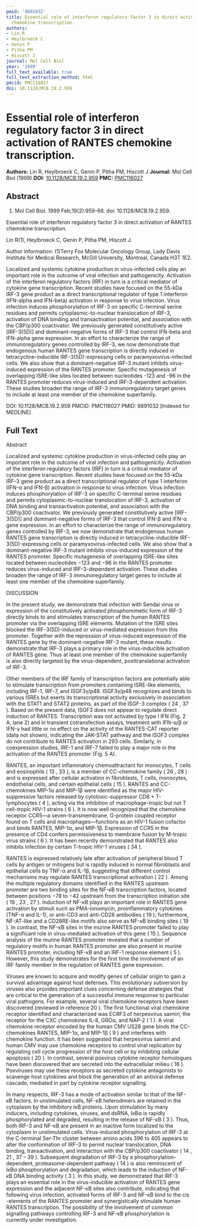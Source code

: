 ```yaml
---
pmid: '9891032'
title: Essential role of interferon regulatory factor 3 in direct activation of RANTES
  chemokine transcription.
authors:
- Lin R
- Heylbroeck C
- Genin P
- Pitha PM
- Hiscott J
journal: Mol Cell Biol
year: '1999'
full_text_available: true
full_text_extraction_method: html
pmcid: PMC116027
doi: 10.1128/MCB.19.2.959
---
```


# Essential role of interferon regulatory factor 3 in direct activation of RANTES chemokine transcription.
**Authors:** Lin R, Heylbroeck C, Genin P, Pitha PM, Hiscott J
**Journal:** Mol Cell Biol (1999)
**DOI:** [10.1128/MCB.19.2.959](https://doi.org/10.1128/MCB.19.2.959)
**PMC:** [PMC116027](https://www.ncbi.nlm.nih.gov/pmc/articles/PMC116027/)

## Abstract

1. Mol Cell Biol. 1999 Feb;19(2):959-66. doi: 10.1128/MCB.19.2.959.

Essential role of interferon regulatory factor 3 in direct activation of RANTES 
chemokine transcription.

Lin R(1), Heylbroeck C, Genin P, Pitha PM, Hiscott J.

Author information:
(1)Terry Fox Molecular Oncology Group, Lady Davis Institute for Medical 
Research, McGill University, Montreal, Canada H3T 1E2.

Localized and systemic cytokine production in virus-infected cells play an 
important role in the outcome of viral infection and pathogenicity. Activation 
of the interferon regulatory factors (IRF) in turn is a critical mediator of 
cytokine gene transcription. Recent studies have focused on the 55-kDa IRF-3 
gene product as a direct transcriptional regulator of type 1 interferon 
(IFN-alpha and IFN-beta) activation in response to virus infection. Virus 
infection induces phosphorylation of IRF-3 on specific C-terminal serine 
residues and permits cytoplasmic-to-nuclear translocation of IRF-3, activation 
of DNA binding and transactivation potential, and association with the CBP/p300 
coactivator. We previously generated constitutively active [IRF-3(5D)] and 
dominant-negative forms of IRF-3 that control IFN-beta and IFN-alpha gene 
expression. In an effort to characterize the range of immunoregulatory genes 
controlled by IRF-3, we now demonstrate that endogenous human RANTES gene 
transcription is directly induced in tetracycline-inducible IRF-3(5D)-expressing 
cells or paramyxovirus-infected cells. We also show that a dominant-negative 
IRF-3 mutant inhibits virus-induced expression of the RANTES promoter. Specific 
mutagenesis of overlapping ISRE-like sites located between nucleotides -123 and 
-96 in the RANTES promoter reduces virus-induced and IRF-3-dependent activation. 
These studies broaden the range of IRF-3 immunoregulatory target genes to 
include at least one member of the chemokine superfamily.

DOI: 10.1128/MCB.19.2.959
PMCID: PMC116027
PMID: 9891032 [Indexed for MEDLINE]

## Full Text

Abstract

Localized and systemic cytokine production in virus-infected cells play an important role in the outcome of viral infection and pathogenicity. Activation of the interferon regulatory factors (IRF) in turn is a critical mediator of cytokine gene transcription. Recent studies have focused on the 55-kDa IRF-3 gene product as a direct transcriptional regulator of type 1 interferon (IFN-α and IFN-β) activation in response to virus infection. Virus infection induces phosphorylation of IRF-3 on specific C-terminal serine residues and permits cytoplasmic-to-nuclear translocation of IRF-3, activation of DNA binding and transactivation potential, and association with the CBP/p300 coactivator. We previously generated constitutively active [IRF-3(5D)] and dominant-negative forms of IRF-3 that control IFN-β and IFN-α gene expression. In an effort to characterize the range of immunoregulatory genes controlled by IRF-3, we now demonstrate that endogenous human RANTES gene transcription is directly induced in tetracycline-inducible IRF-3(5D)-expressing cells or paramyxovirus-infected cells. We also show that a dominant-negative IRF-3 mutant inhibits virus-induced expression of the RANTES promoter. Specific mutagenesis of overlapping ISRE-like sites located between nucleotides −123 and −96 in the RANTES promoter reduces virus-induced and IRF-3-dependent activation. These studies broaden the range of IRF-3 immunoregulatory target genes to include at least one member of the chemokine superfamily.

DISCUSSION

In the present study, we demonstrate that infection with Sendai virus or expression of the constitutively activated phosphomimetic form of IRF-3 directly binds to and stimulates transcription of the human RANTES promoter via the overlapping ISRE elements. Mutation of the ISRE sites blocked the IRF-3(5D)-induced or virus-mediated expression from this promoter. Together with the repression of virus-induced expression of the RANTES gene by the dominant-negative IRF-3 mutant, these results demonstrate that IRF-3 plays a primary role in the virus-inducible activation of RANTES gene. Thus at least one member of the chemokine superfamily is also directly targeted by the virus-dependent, posttranslational activation of IRF-3.

Other members of the IRF family of transcription factors are potentially able to stimulate transcription from promoters containing ISRE-like elements, including IRF-1, IRF-7, and ISGF3γ/p48. ISGF3γ/p48 recognizes and binds to various ISREs but exerts its transcriptional activity exclusively in association with the STAT1 and STAT2 proteins, as part of the ISGF-3 complex ( 24 , 37 ). Based on the present data, ISGF3 does not appear to regulate direct induction of RANTES. Transcription was not activated by type I IFN (Fig. 2 A, lane 2) and in transient cotransfection assays, treatment with IFN-α/β or IFN-γ had little or no effect on the activity of the RANTES-CAT reporter (data not shown), indicating the JAK-STAT pathway and the ISGF3 complex do not contribute to RANTES activation in 293 cells. Similarly, in coexpression studies, IRF-1 and IRF-7 failed to play a major role in the activation of the RANTES promoter (Fig. 5 A).

RANTES, an important inflammatory chemoattractant for monocytes, T cells and eosinophils ( 13 , 33 ), is a member of CC-chemokine family ( 26 , 28 ) and is expressed after cellular activation in fibroblasts, T cells, monocytes, endothelial cells, and certain epithelial cells ( 15 ). RANTES and CC-chemokines MIP-1α and MIP-1β were identified as the major HIV-suppressive factors released by cytotoxic-suppressor CD8 + T-lymphocytes ( 4 ), acting via the inhibition of macrophage-tropic but not T cell-tropic HIV-1 strains ( 6 ). It is now well recognized that the chemokine receptor CCR5—a seven-transmembrane, G-protein coupled receptor found on T cells and macrophages—functions as an HIV-1 fusion cofactor and binds RANTES, MIP-1α, and MIP-1β. Expression of CCR5 in the presence of CD4 confers permissiveness to membrane fusion by M-tropic virus strains ( 6 ). It has been recently demonstrated that RANTES also inhibits infection by certain T-tropic HIV-1 viruses ( 34 ).

RANTES is expressed relatively late after activation of peripheral blood T cells by antigen or mitogens but is rapidly induced in normal fibroblasts and epithelial cells by TNF-α and IL-1β, suggesting that different control mechanisms may regulate RANTES transcriptional activation ( 22 ). Among the multiple regulatory domains identified in the RANTES upstream promoter are two binding sites for the NF-κB transcription factors, located between positions −78 to −42 upstream from the transcription initiation site ( 19 , 23 , 27 ). Induction of NF-κB plays an important role in RANTES gene activation by stimuli such as PMA-ionomycin, proinflammatory cytokines (TNF-α and IL-1), or anti-CD3 and anti-CD28 antibodies ( 19 ); furthermore, NF-AT-like and a CD28RE-like motifs also serve as NF-κB binding sites ( 19 ). In contrast, the NF-κB sites in the murine RANTES promoter failed to play a significant role in virus-mediated activation of this gene ( 15 ). Sequence analysis of the murine RANTES promoter revealed that a number of regulatory motifs in human RANTES promoter are also present in murine RANTES promoter, including NF-κB and an IRF-1 response element ( 5 ). However, this study demonstrates for the first time the involvement of an IRF family member in the regulation of RANTES gene expression.

Viruses are known to acquire and modify genes of cellular origin to gain a survival advantage against host defenses. This evolutionary subversion by viruses also provides important clues concerning defense strategies that are critical to the generation of a successful immune response to particular viral pathogens. For example, several viral chemokine receptors have been discovered (reviewed in reference 20 ). The first functional viral chemokine receptor identified and characterized was ECRF3 of herpesvirus saimiri, the receptor for the CXC chemokines IL-8, GROα, and NAP-2 ( 1 ). A viral chemokine receptor encoded by the human CMV US28 gene binds the CC-chemokines RANTES, MIP-1α, and MIP-1β ( 9 ) and interferes with chemokine function. It has been suggested that herpesvirus saimiri and human CMV may use chemokine receptors to control viral replication by regulating cell cycle progression of the host cell or by inhibiting cellular apoptosis ( 20 ). In contrast, several poxvirus cytokine receptor homologues have been discovered that are secreted into the extracellular milieu ( 16 ). Poxviruses may use these receptors as secreted cytokine antagonists to scavenge host cytokines and block the generation of an antiviral defense cascade, mediated in part by cytokine receptor signalling.

In many respects, IRF-3 has a mode of activation similar to that of the NF-κB factors. In unstimulated cells, NF-κB heterodimers are retained in the cytoplasm by the inhibitory IκB proteins. Upon stimulation by many inducers, including cytokines, viruses, and dsRNA, IκBα is rapidly phosphorylated and degraded, resulting in the release of NF-κB ( 3 ). Thus, both IRF-3 and NF-κB are present in an inactive form localized to the cytoplasm in unstimulated cells. Virus-induced phosphorylation of IRF-3 at the C-terminal Ser-Thr cluster between amino acids 396 to 405 appears to alter the conformation of IRF-3 to permit nuclear translocation, DNA binding, transactivation, and interaction with the CBP/p300 coactivator ( 14 , 21 , 37 – 39 ). Subsequent degradation of IRF-3 by a phosphorylation-dependent, proteasome-dependent pathway ( 14 ) is also reminiscent of IκBα phosphorylation and degradation, which leads to the induction of NF-κB DNA binding activity ( 3 ). In this study, we demonstrated that IRF-3 plays an essential role in the virus-inducible activation of RANTES gene expression and the adjacent NF-κB sites also contribute, indicating that following virus infection, activated forms of IRF-3 and NF-κB bind to the cis -elements of the RANTES promoter and synergistically stimulate human RANTES transcription. The possibility of the involvement of common signalling pathways controlling IRF-3 and NF-κB phosphorylation is currently under investigation.
